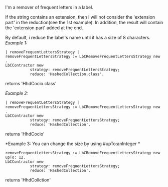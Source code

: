 I'm a remover of frequent letters in a label. 

If the string contains an extension, then i will not consider the 'extension part' in the reduction(see the 1st example). In addition, the result will contain the 'extension part' added at the end.

By default, i reduce the label's name until it has a size of 8 characters.
*Example 1:*
```Smalltalk
| removeFrequentLettersStrategy |
removeFrequentLettersStrategy := LbCRemoveFrequentLettersStrategy new .
LbCContractor new
		   strategy: removeFrequentLettersStrategy;
		   reduce: 'HashedCollection.class'.		
```
returns 'HhdCocio.class'

*Example 2:*
```Smalltalk
| removeFrequentLettersStrategy |
removeFrequentLettersStrategy := LbCRemoveFrequentLettersStrategy new .
LbCContractor new
		   strategy: removeFrequentLettersStrategy;
		   reduce: 'HashedCollection'.		
```
returns 'HhdCocio'

*Example 3: You can change the size by using #upTo:anInteger *
```Smalltalk
removeFrequentLettersStrategy := LbCRemoveFrequentLettersStrategy new upTo: 12.
LbCContractor new
		   strategy: removeFrequentLettersStrategy;
		   reduce: 'HashedCollection'.		
```
returns 'HhdCollction'

